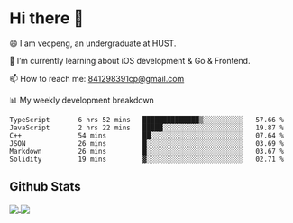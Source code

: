 
# Hi there 👋
😄 I am vecpeng, an undergraduate at HUST.

🌱 I’m currently learning about iOS development & Go & Frontend.

📫 How to reach me: 841298391cp@gmail.com

📊 My weekly development breakdown
<!--START_SECTION:waka-->

```text
TypeScript       6 hrs 52 mins   ██████████████▒░░░░░░░░░░   57.66 %
JavaScript       2 hrs 22 mins   █████░░░░░░░░░░░░░░░░░░░░   19.87 %
C++              54 mins         ██░░░░░░░░░░░░░░░░░░░░░░░   07.64 %
JSON             26 mins         █░░░░░░░░░░░░░░░░░░░░░░░░   03.69 %
Markdown         26 mins         █░░░░░░░░░░░░░░░░░░░░░░░░   03.67 %
Solidity         19 mins         ▓░░░░░░░░░░░░░░░░░░░░░░░░   02.71 %
```

<!--END_SECTION:waka-->

## Github Stats
<a href="https://github.com/anuraghazra/github-readme-stats">
  <img align="center" src="https://github-readme-stats.vercel.app/api?username=vecpeng&count_private=true&hide=stars" />
</a>
<a href="https://github.com/anuraghazra/convoychat">
  <img align="center" src="https://github-readme-stats.vercel.app/api/top-langs/?username=vecpeng&layout=compact" />
</a>
